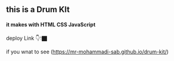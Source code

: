 ## this is a Drum KIt

#### it makes with HTML CSS JavaScript

deploy Link 👇👇🏿


if you wnat to see (https://mr-mohammadi-sab.github.io/drum-kit/)